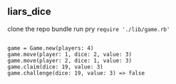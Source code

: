 ## liars_dice

clone the repo
bundle
run pry
`require './lib/game.rb'`

````

game = Game.new(players: 4)
game.move(player: 1, dice: 2, value: 3)
game.move(player: 2, dice: 1, value: 3)
game.claim(dice: 19, value: 3)
game.challenge(dice: 19, value: 3) => false

````
